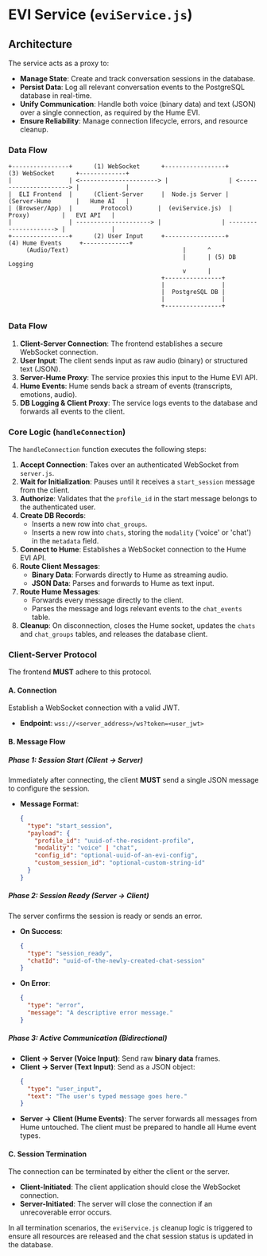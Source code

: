# EVI Service (`eviService.js`)

## Architecture
The service acts as a proxy to:
* **Manage State**: Create and track conversation sessions in the database.
* **Persist Data**: Log all relevant conversation events to the PostgreSQL database in real-time.
* **Unify Communication**: Handle both voice (binary data) and text (JSON) over a single connection, as required by the Hume EVI.
* **Ensure Reliability**: Manage connection lifecycle, errors, and resource cleanup.

### Data Flow

```text
+----------------+      (1) WebSocket      +-----------------+      (3) WebSocket      +-------------+
|                | <----------------------> |                 | <----------------------> |             |
|  ELI Frontend  |      (Client-Server     |  Node.js Server |      (Server-Hume       |   Hume AI   |
| (Browser/App)  |        Protocol)       |  (eviService.js)  |         Proxy)         |   EVI API   |
|                | ---------------------> |                 | ---------------------> |             |
+----------------+      (2) User Input     +-----------------+      (4) Hume Events     +-------------+
     (Audio/Text)                                |      ^
                                                 |      | (5) DB Logging
                                                 v      |
                                           +----------------+
                                           |                |
                                           |  PostgreSQL DB |
                                           |                |
                                           +----------------+
```

### Data Flow
1.  **Client-Server Connection**: The frontend establishes a secure WebSocket connection.
2.  **User Input**: The client sends input as raw audio (binary) or structured text (JSON).
3.  **Server-Hume Proxy**: The service proxies this input to the Hume EVI API.
4.  **Hume Events**: Hume sends back a stream of events (transcripts, emotions, audio).
5.  **DB Logging & Client Proxy**: The service logs events to the database and forwards all events to the client.

### Core Logic (`handleConnection`)
The `handleConnection` function executes the following steps:

1.  **Accept Connection**: Takes over an authenticated WebSocket from `server.js`.
2.  **Wait for Initialization**: Pauses until it receives a `start_session` message from the client.
3.  **Authorize**: Validates that the `profile_id` in the start message belongs to the authenticated user.
4.  **Create DB Records**:
    * Inserts a new row into `chat_groups`.
    * Inserts a new row into `chats`, storing the `modality` ('voice' or 'chat') in the `metadata` field.
5.  **Connect to Hume**: Establishes a WebSocket connection to the Hume EVI API.
6.  **Route Client Messages**:
    * **Binary Data**: Forwards directly to Hume as streaming audio.
    * **JSON Data**: Parses and forwards to Hume as text input.
7.  **Route Hume Messages**:
    * Forwards every message directly to the client.
    * Parses the message and logs relevant events to the `chat_events` table.
8.  **Cleanup**: On disconnection, closes the Hume socket, updates the `chats` and `chat_groups` tables, and releases the database client.

### Client-Server Protocol
The frontend **MUST** adhere to this protocol.

#### A. Connection
Establish a WebSocket connection with a valid JWT.

-   **Endpoint**: `wss://<server_address>/ws?token=<user_jwt>`

#### B. Message Flow

##### Phase 1: Session Start (Client → Server)
Immediately after connecting, the client **MUST** send a single JSON message to configure the session.

-   **Message Format**:
    ```json
    {
      "type": "start_session",
      "payload": {
        "profile_id": "uuid-of-the-resident-profile",
        "modality": "voice" | "chat",
        "config_id": "optional-uuid-of-an-evi-config",
        "custom_session_id": "optional-custom-string-id"
      }
    }
    ```

##### Phase 2: Session Ready (Server → Client)
The server confirms the session is ready or sends an error.

-   **On Success**:
    ```json
    {
      "type": "session_ready",
      "chatId": "uuid-of-the-newly-created-chat-session"
    }
    ```
-   **On Error**:
    ```json
    {
      "type": "error",
      "message": "A descriptive error message."
    }
    ```

##### Phase 3: Active Communication (Bidirectional)
-   **Client → Server (Voice Input)**: Send raw **binary data** frames.
-   **Client → Server (Text Input)**: Send as a JSON object:
    ```json
    {
      "type": "user_input",
      "text": "The user's typed message goes here."
    }
    ```
-   **Server → Client (Hume Events)**: The server forwards all messages from Hume untouched. The client must be prepared to handle all Hume event types.

#### C. Session Termination
The connection can be terminated by either the client or the server.

-   **Client-Initiated**: The client application should close the WebSocket connection.
-   **Server-Initiated**: The server will close the connection if an unrecoverable error occurs.

In all termination scenarios, the `eviService.js` cleanup logic is triggered to ensure all resources are released and the chat session status is updated in the database.